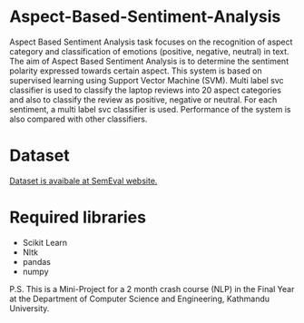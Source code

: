 # Aspect-Based-Sentiment-Analysis

Aspect Based Sentiment Analysis task focuses on the recognition of aspect category and classification of emotions (positive, negative, neutral) in text. 
The aim of Aspect Based Sentiment Analysis is to determine the sentiment polarity expressed towards certain aspect. 
This system is based on supervised learning using Support Vector Machine (SVM). 
Multi label svc classifier is used to classify the laptop reviews into 20 aspect categories and also to classify the review as positive, negative or neutral. For each sentiment, a multi label svc classifier is used. Performance of the system is also compared with other classifiers. 

# Dataset
[Dataset is avaibale at SemEval website.](http://alt.qcri.org/semeval2016/task5/index.php?id=data-and-tools)

# Required libraries
  * Scikit Learn
  * Nltk
  * pandas
  * numpy

P.S. This is a Mini-Project for a 2 month crash course (NLP) in the Final Year at the Department of Computer Science and Engineering, Kathmandu University.
